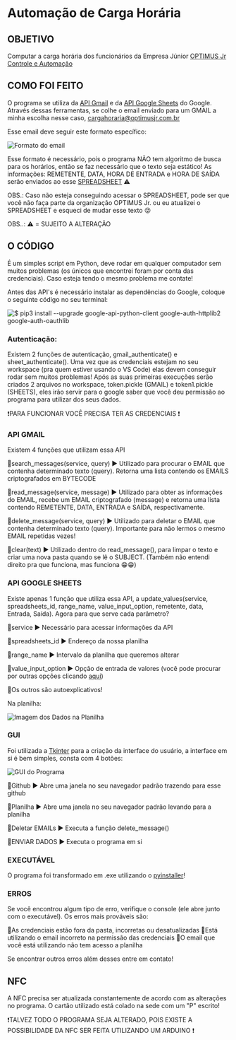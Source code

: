# Automação de Carga Horária

## OBJETIVO

Computar a carga horária dos funcionários da Empresa Júnior [OPTIMUS Jr Controle e Automação](optimusjr.com.br)

## COMO FOI FEITO
O programa se utiliza da [API Gmail](https://developers.google.com/gmail/api/guides?hl=pt-br) e da [API Google Sheets](https://developers.google.com/sheets/api/guides/concepts?hl=pt-br) do Google. Através dessas ferramentas, se colhe o email enviado para um GMAIL a minha escolha nesse caso, cargahoraria@optimusjr.com.br

Esse email deve seguir este formato específico:
<div>
  <img src="https://cdn.discordapp.com/attachments/707954953280421928/1211767557183246396/image.png?ex=65ef657b&is=65dcf07b&hm=3a7c2a441e3a62333e850d8a86c48612abbbe3039dcc05a48e1e984203ee076a&" alt="Formato do email">
</div>

Esse formato é necessário, pois o programa NÃO tem algoritmo de busca para os horários, então se faz necessário que o texto seja estático!
As informações: REMETENTE, DATA, HORA DE ENTRADA e HORA DE SAÍDA serão enviados ao esse [SPREADSHEET](https://docs.google.com/spreadsheets/d/1-cOVrhnu8hNbmfhdCZPCJHeuV_mpEDnjn2NtcdlELfQ) ⚠️

OBS.: Caso não esteja conseguindo acessar o SPREADSHEET, pode ser que você não faça parte da organização OPTIMUS Jr. ou eu atualizei o SPREADSHEET e esqueci de mudar esse texto 😝

OBS..: ⚠️ = SUJEITO A ALTERAÇÃO

## O CÓDIGO

É um simples script em Python, deve rodar em qualquer computador sem muitos problemas (os únicos que encontrei foram por conta das credenciais). Caso esteja tendo o mesmo problema me contate!

Antes das API's é necessário instalar as dependências do Google, coloque o seguinte código no seu terminal:

<img src="https://cdn.discordapp.com/attachments/1105298491078606941/1211780468366647357/image.png?ex=65ef7181&is=65dcfc81&hm=5adedb59c1b1614d79e8d62211e26bb9f2c91e3a624664d9234e01e32f7b6bef&" alt="$ pip3 install --upgrade google-api-python-client google-auth-httplib2 google-auth-oauthlib">

### Autenticação:
Existem 2 funções de autenticação, gmail_authenticate() e sheet_authenticate(). Uma vez que as credenciais estejam no seu workspace (pra quem estiver usando o VS Code) elas devem conseguir rodar sem muitos problemas! Após as suas primeiras execuções serão criados 2 arquivos no workspace, token.pickle (GMAIL) e token1.pickle (SHEETS), eles irão servir para o google saber que você deu permissão ao programa para utilizar dos seus dados.

❗PARA FUNCIONAR VOCÊ PRECISA TER AS CREDENCIAIS ❗

### API GMAIL
Existem 4 funções que utilizam essa API

  🔹search_messages(service, query) ▶️ Utilizado para procurar o EMAIL que contenha determinado texto (query). Retorna uma lista contendo os EMAILS criptografados em BYTECODE
  
  🔹read_message(service, message) ▶️ Utilizado para obter as informações do EMAIL, recebe um EMAIL criptografado (message) e retorna uma lista contendo REMETENTE, DATA, ENTRADA e SAÍDA, respectivamente.
  
  🔹delete_message(service, query) ▶️ Utilizado para deletar o EMAIL que contenha determinado texto (query). Importante para não lermos o mesmo EMAIL repetidas vezes!
  
  🔹clear(text) ▶️ Utilizado dentro do read_message(), para limpar o texto e criar uma nova pasta quando se lê o SUBJECT. (Também não entendi direito pra que funciona, mas funciona 😁😁)
  

### API GOOGLE SHEETS
Existe apenas 1 função que utiliza essa API, a update_values(service, spreadsheets_id, range_name, value_input_option, remetente, data, Entrada, Saída). Agora para que serve cada parâmetro?

  🔹service ▶️ Necessário para acessar informações da API
  
  🔹spreadsheets_id ▶️ Endereço da nossa planilha

  🔹range_name ▶️ Intervalo da planilha que queremos alterar
  
  🔹value_input_option ▶️ Opção de entrada de valores (você pode procurar por outras opções clicando [aqui](https://developers.google.com/sheets/api/reference/rest/v4/ValueInputOption?hl=pt-br))
  
  🔹Os outros são autoexplicativos!

Na planilha:

<img src="https://cdn.discordapp.com/attachments/1105298491078606941/1211776911534067782/image.png?ex=65ef6e31&is=65dcf931&hm=fcb7c2a56d45ecabbad8f0b7312db2ac5d12a59688d8c18f18808936295763f0&" alt="Imagem dos Dados na Planilha">

### GUI
Foi utilizada a [Tkinter](https://docs.python.org/pt-br/3/library/tkinter.html) para a criação da interface do usuário, a interface em si é bem simples, consta com 4 botões:

<img src="https://cdn.discordapp.com/attachments/1105299182899703888/1212047432427380787/image.png?ex=65f06a22&is=65ddf522&hm=9eeb55dc2afd098c0892b3f4daa9591ee8ee630120cf9e66def8c37ed8b4841f&" alt="GUI do Programa">

  🔹Github ▶️ Abre uma janela no seu navegador padrão trazendo para esse github
  
  🔹Planilha ▶️ Abre uma janela no seu navegador padrão levando para a planilha
  
  🔹Deletar EMAILs ▶️ Executa a função delete_message()
  
  🔹ENVIAR DADOS ▶️ Executa o programa em si

### EXECUTÁVEL
O programa foi transformado em .exe utilizando o [pyinstaller](https://pyinstaller.org/en/stable/)!

### ERROS
Se você encontrou algum tipo de erro, verifique o console (ele abre junto com o executável). Os erros mais prováveis são:
  
  🔸As credenciais estão fora da pasta, incorretas ou desatualizadas
  🔸Está utilizando o email incorreto na permissão das credenciais
  🔸O email que você está utilizando não tem acesso a planilha

Se encontrar outros erros além desses entre em contato!

## NFC

A NFC precisa ser atualizada constantemente de acordo com as alterações no programa. O cartão utilizado está colado na sede com um "P" escrito!

❗TALVEZ TODO O PROGRAMA SEJA ALTERADO, POIS EXISTE A POSSIBILIDADE DA NFC SER FEITA UTILIZANDO UM ARDUINO ❗
